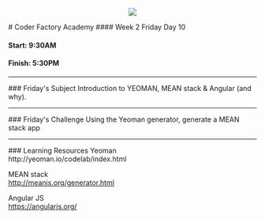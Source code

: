 <p align="center"><img src="https://github.com/coder-factory-academy/cf-guidline-css/blob/master/CFA.png"></p>
# Coder Factory Academy
#### Week 2 Friday Day 10

#### Start: 9:30AM
#### Finish: 5:30PM
<hr>
### Friday's Subject
Introduction to YEOMAN, MEAN stack & Angular (and why).

<hr>
### Friday's Challenge
Using the Yeoman generator, generate a MEAN stack app

<hr>
### Learning Resources
Yeoman <br>
http://yeoman.io/codelab/index.html

MEAN stack <br>
http://meanjs.org/generator.html

Angular JS <br>
https://angularjs.org/
